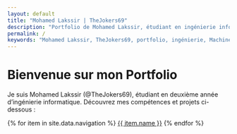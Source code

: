 ```yaml
---
layout: default
title: "Mohamed Lakssir | TheJokers69"
description: "Portfolio de Mohamed Lakssir, étudiant en ingénierie informatique passionné par le Machine Learning et le développement web."
permalink: /
keywords: "Mohamed Lakssir, TheJokers69, portfolio, ingénierie, Machine Learning, développement web"
---
```


# Bienvenue sur mon Portfolio

Je suis Mohamed Lakssir (@TheJokers69), étudiant en deuxième année d’ingénierie informatique. Découvrez mes compétences et projets ci-dessous :

{% for item in site.data.navigation %}
  <a href="{{ item.link | relative_url }}" class="page-link">{{ item.name }}</a>
{% endfor %}

<!-- ...autres contenus ou sections... -->
